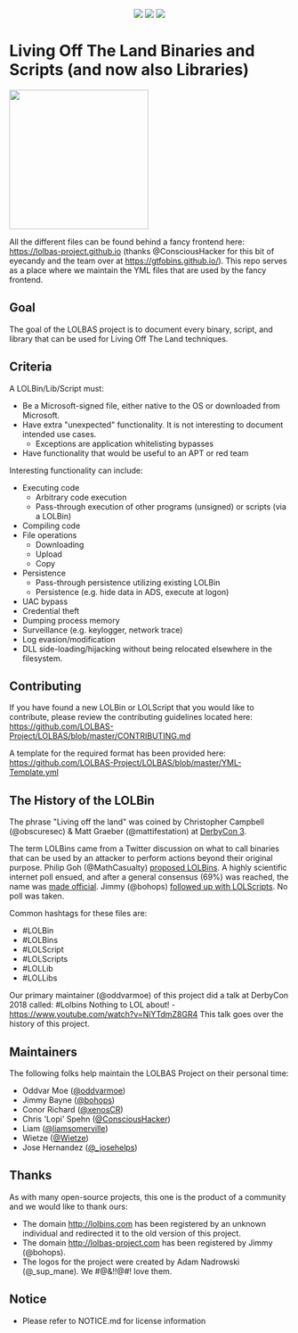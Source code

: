 <p align="center">
    <a href="https://github.com/LOLBAS-Project/LOLBAS/actions/workflows/yaml-linting.yml/badge.svg?branch=master">
        <img src="https://img.shields.io/github/actions/workflow/status/LOLBAS-Project/LOLBAS/yaml-linting.yml?branch=master" /></a>
    <a href="https://github.com/LOLBAS-Project/LOLBAS">
        <img src="https://lolbas-project.github.io/assets/lolbas-count.svg" /></a>
    <a href="https://github.com/LOLBAS-Project/LOLBAS/stargazers">
        <img src="https://img.shields.io/github/stars/LOLBAS-Project/LOLBAS?style=social" /></a>
</p>

# Living Off The Land Binaries and Scripts (and now also Libraries)

<img src="https://github.com/api0cradle/LOLBAS/raw/master/Logo/LOLBAS.png" height="250">

All the different files can be found behind a fancy frontend here: https://lolbas-project.github.io (thanks @ConsciousHacker for this bit of eyecandy and the team over at https://gtfobins.github.io/).
This repo serves as a place where we maintain the YML files that are used by the fancy frontend.

## Goal

The goal of the LOLBAS project is to document every binary, script, and library that can be used for Living Off The Land techniques.

## Criteria

A LOLBin/Lib/Script must:

* Be a Microsoft-signed file, either native to the OS or downloaded from Microsoft.
* Have extra "unexpected" functionality. It is not interesting to document intended use cases.
  * Exceptions are application whitelisting bypasses
* Have functionality that would be useful to an APT or red team

Interesting functionality can include:

* Executing code
  * Arbitrary code execution
  * Pass-through execution of other programs (unsigned) or scripts (via a LOLBin)
* Compiling code
* File operations
  * Downloading
  * Upload
  * Copy
* Persistence
  * Pass-through persistence utilizing existing LOLBin
  * Persistence (e.g. hide data in ADS, execute at logon)
* UAC bypass
* Credential theft
* Dumping process memory
* Surveillance (e.g. keylogger, network trace)
* Log evasion/modification
* DLL side-loading/hijacking without being relocated elsewhere in the filesystem.

## Contributing

If you have found a new LOLBin or LOLScript that you would like to contribute, please review the contributing guidelines located here: https://github.com/LOLBAS-Project/LOLBAS/blob/master/CONTRIBUTING.md

A template for the required format has been provided here: https://github.com/LOLBAS-Project/LOLBAS/blob/master/YML-Template.yml

## The History of the LOLBin

The phrase "Living off the land" was coined by Christopher Campbell (@obscuresec) & Matt Graeber (@mattifestation) at [DerbyCon 3](https://www.youtube.com/watch?v=j-r6UonEkUw).

The term LOLBins came from a Twitter discussion on what to call binaries that can be used by an attacker to perform actions beyond their original purpose. Philip Goh (@MathCasualty) [proposed LOLBins](https://twitter.com/MathCasualty/status/969174982579273728). A highly scientific internet poll ensued, and after a general consensus (69%) was reached, the name was [made official](https://twitter.com/Oddvarmoe/status/985432848961343488). Jimmy (@bohops) [followed up with LOLScripts](https://twitter.com/bohops/status/984828803120881665). No poll was taken.

Common hashtags for these files are:

* #LOLBin
* #LOLBins
* #LOLScript
* #LOLScripts
* #LOLLib
* #LOLLibs

Our primary maintainer (@oddvarmoe) of this project did a talk at DerbyCon 2018 called: #Lolbins Nothing to LOL about! - https://www.youtube.com/watch?v=NiYTdmZ8GR4
This talk goes over the history of this project. 

## Maintainers

The following folks help maintain the LOLBAS Project on their personal time:

* Oddvar Moe ([@oddvarmoe](https://twitter.com/Oddvarmoe))
* Jimmy Bayne ([@bohops](https://twitter.com/bohops))
* Conor Richard ([@xenosCR](https://twitter.com/xenosCR))
* Chris 'Lopi' Spehn ([@ConsciousHacker](https://twitter.com/ConsciousHacker))
* Liam ([@liamsomerville](https://twitter.com/liamsomerville))
* Wietze ([@Wietze](https://twitter.com/@Wietze))
* Jose Hernandez ([@_josehelps](https://twitter.com/_josehelps))

## Thanks

As with many open-source projects, this one is the product of a community and we would like to thank ours:

* The domain http://lolbins.com has been registered by an unknown individual and redirected it to the old version of this project.
* The domain http://lolbas-project.com has been registered by Jimmy (@bohops).
* The logos for the project were created by Adam Nadrowski (@_sup_mane). We #@&!!@#! love them.

## Notice

* Please refer to NOTICE.md for license information
